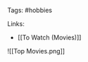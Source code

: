 [](Favourite%20TV%20Shows.md)[](Favourite%20TV%20Shows.md)Tags: #hobbies 

Links: 

- [[To Watch (Movies)]]

![[Top Movies.png]]




